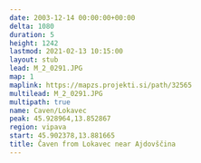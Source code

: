 ```yaml
---
date: 2003-12-14 00:00:00+00:00
delta: 1080
duration: 5
height: 1242
lastmod: 2021-02-13 10:15:00
layout: stub
lead: M_2_0291.JPG
map: 1
maplink: https://mapzs.projekti.si/path/32565
multilead: M_2_0291.JPG
multipath: true
name: Caven/Lokavec
peak: 45.928964,13.852867
region: vipava
start: 45.902378,13.881665
title: Čaven from Lokavec near Ajdovščina
---
```

